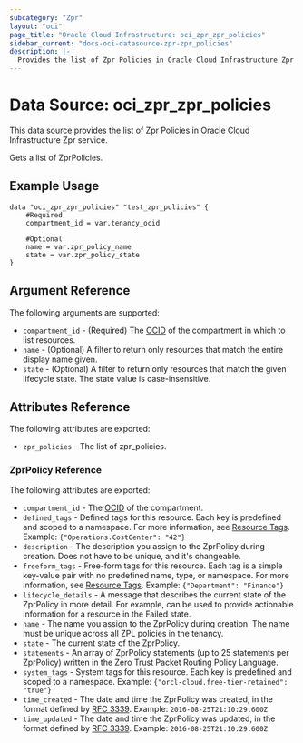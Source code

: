 ```yaml
---
subcategory: "Zpr"
layout: "oci"
page_title: "Oracle Cloud Infrastructure: oci_zpr_zpr_policies"
sidebar_current: "docs-oci-datasource-zpr-zpr_policies"
description: |-
  Provides the list of Zpr Policies in Oracle Cloud Infrastructure Zpr service
---
```


# Data Source: oci_zpr_zpr_policies
This data source provides the list of Zpr Policies in Oracle Cloud Infrastructure Zpr service.

Gets a list of ZprPolicies.


## Example Usage

```hcl
data "oci_zpr_zpr_policies" "test_zpr_policies" {
	#Required
	compartment_id = var.tenancy_ocid

	#Optional
	name = var.zpr_policy_name
	state = var.zpr_policy_state
}
```

## Argument Reference

The following arguments are supported:

* `compartment_id` - (Required) The [OCID](https://docs.cloud.oracle.com/iaas/Content/General/Concepts/identifiers.htm) of the compartment in which to list resources.
* `name` - (Optional) A filter to return only resources that match the entire display name given.
* `state` - (Optional) A filter to return only resources that match the given lifecycle state. The state value is case-insensitive. 


## Attributes Reference

The following attributes are exported:

* `zpr_policies` - The list of zpr_policies.

### ZprPolicy Reference

The following attributes are exported:

* `compartment_id` - The [OCID](https://docs.cloud.oracle.com/iaas/Content/General/Concepts/identifiers.htm) of the compartment.
* `defined_tags` - Defined tags for this resource. Each key is predefined and scoped to a namespace. For more information, see [Resource Tags](https://docs.cloud.oracle.com/iaas/Content/General/Concepts/resourcetags.htm).  Example: `{"Operations.CostCenter": "42"}` 
* `description` - The description you assign to the ZprPolicy during creation. Does not have to be unique, and it's changeable.
* `freeform_tags` - Free-form tags for this resource. Each tag is a simple key-value pair with no predefined name, type, or namespace. For more information, see [Resource Tags](https://docs.cloud.oracle.com/iaas/Content/General/Concepts/resourcetags.htm).  Example: `{"Department": "Finance"}` 
* `lifecycle_details` - A message that describes the current state of the ZprPolicy in more detail. For example, can be used to provide actionable information for a resource in the Failed state. 
* `name` - The name you assign to the ZprPolicy during creation. The name must be unique across all ZPL policies in the tenancy.
* `state` - The current state of the ZprPolicy.
* `statements` - An array of ZprPolicy statements (up to 25 statements per ZprPolicy) written in the Zero Trust Packet Routing Policy Language.
* `system_tags` - System tags for this resource. Each key is predefined and scoped to a namespace.  Example: `{"orcl-cloud.free-tier-retained": "true"}` 
* `time_created` - The date and time the ZprPolicy was created, in the format defined by [RFC 3339](https://tools.ietf.org/html/rfc3339).  Example: `2016-08-25T21:10:29.600Z` 
* `time_updated` - The date and time the ZprPolicy was updated, in the format defined by [RFC 3339](https://tools.ietf.org/html/rfc3339).  Example: `2016-08-25T21:10:29.600Z` 


